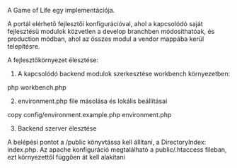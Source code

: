 A Game of Life egy implementációja. 

A portál elérhető fejlesztői konfigurációval, ahol a kapcsolódó saját 
fejlesztésü modulok közvetlen a develop branchben módosíthatóak, és
production módban, ahol az összes modul a vendor mappába kerül 
telepítésre.


A fejlesztőkörnyezet élesztése:

1. A kapcsolódó backend modulok szerkesztése workbench környezetben: 

php workbench.php

2. environment.php file másolása és lokális beállításai

copy config/environment.example.php environment.php

3. Backend szerver élesztése

A belépési pontot a /public könyvtássa kell állítani, a 
DirectoryIndex: index.php. Az apache konfiguráció megtalálható a 
public/.htaccess fileban, ezt környezettől függően át kell alakítani 